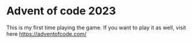 # Advent of code 2023

This is my first time playing the game. If you want to play it as well, visit here https://adventofcode.com/

